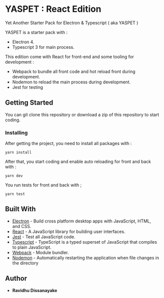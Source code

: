 # YASPET : React Edition

Yet Another Starter Pack for Electron & Typescript ( aka YASPET ) 

YASPET is a starter pack with :

- Electron 4.
- Typescript 3 for main process.

This edition come with React for front-end and some tooling for development :

- Webpack to bundle all front code and hot reload front during development.
- Nodemon to reload the main process during development.
- Jest for testing

## Getting Started

You can git clone this repository or download a zip of this repository to start coding.

### Installing

After getting the project, you need to install all packages with :

`yarn install`

After that, you start coding and enable auto reloading for front and back with :

`yarn dev`

You run tests for front and back with ;

`yarn test`

## Built With

* [Electron](https://electronjs.org/docs) - Build cross platform desktop apps with JavaScript, HTML, and CSS.
* [React](https://reactjs.org/docs/getting-started.html) - A JavaScript library for building user interfaces.
* [Jest](https://jestjs.io/) - Test all JavaScript code.
* [Typescript](https://www.typescriptlang.org/) - TypeScript is a typed superset of JavaScript that compiles to plain JavaScript.
* [Webpack](https://webpack.js.org/) - Module bundler.
* [Nodemon](https://nodemon.io/) - Automatically restarting the application when file changes in the directory


## Author

* **Ravidhu Dissanayake**
